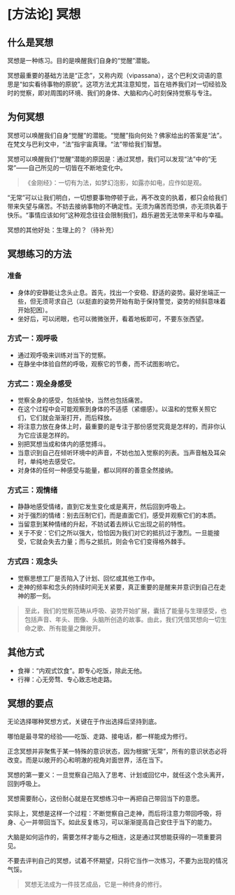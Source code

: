 # [方法论] 冥想


## 什么是冥想

冥想是一种练习。目的是唤醒我们自身的“觉醒”潜能。

冥想最重要的基础方法是“正念”，又称内观（vipassana），这个巴利文词语的意思是“如实看待事物的原貌”。这项方法尤其注意知觉，旨在培养我们对一切经验及时的觉察，即对周围的环境、我们的身体、大脑和内心时刻保持觉察与专注。


## 为何冥想

冥想可以唤醒我们自身“觉醒”的潜能。“觉醒”指向何处？佛家给出的答案是“法”。在梵文与巴利文中，“法”指宇宙真理。“法”带给我们智慧。

冥想可以唤醒我们“觉醒”潜能的原因是：通过冥想，我们可以发现“法”中的“无常”——自己所见的一切皆在不断地变化中。

> 《金刚经》：一切有为法，如梦幻泡影，如露亦如电，应作如是观。

“无常”可以让我们明白，一切想要事物停顿于此，再不改变的执着，都只会给我们带来失望与痛苦。不妨去接纳事物的不确定性。无须为痛苦而恐惧，亦无须执着于快乐。“事情应该如何”这种观念往往会限制我们，趋乐避苦无法带来平和与幸福。

冥想的其他好处：生理上的？（待补充）

## 冥想练习的方法

### 准备

- 身体的安静能让念头止息。首先，找出一个安稳、舒适的姿势。最好坐端正一些，但无须苛求自己（以挺直的姿势开始有助于保持警觉，姿势的倾斜意味着开始犯困）。
- 坐好后，可以闭眼，也可以微微张开，看着地板即可，不要东张西望。

### 方式一：观呼吸

- 通过观呼吸来训练对当下的觉察。
- 在静坐中体验自然的呼吸，观察它的节奏，而不试图影响它。

### 方式二：观全身感受

- 觉察全身的感受，包括愉快，当然也包括痛苦。
- 在这个过程中会可能观察到身体的不适感（紧绷感）。以温和的觉察关照它们，它们就会渐渐打开，而后释放。
- 将注意力放在身体上时，最重要的是专注于那份感觉究竟是怎样的，而非你认为它应该是怎样的。
- 别把冥想当成和体内的感觉搏斗。
- 当意识到自己在倾听环境中的声音，不妨也加入觉察的列表。当声音触及耳朵时，单纯地去感受它。
- 对身体的任何一种感受与能量，都以同样的善意全然接纳。

### 方式三：观情绪

- 静静地感受情绪，直到它发生变化或是离开，然后回到呼吸上。
- 对于强烈的情绪：别去压制它们，而是直面它们，感受并观察它们的本质。
- 当留意到某种情绪的升起，不妨试着去辨认它出现之前的特性。
- 关于不安：它们之所以强大，恰恰因为我们对它的抵抗过于激烈。一旦能接受，它就会失去力量；而与之抵抗，则会令它们变得格外棘手。

### 方式四：观念头

- 觉察思想工厂是否陷入了计划、回忆或其他工作中。
- 走神的频率和念头的持续时间无关紧要，真正重要的是醒来并意识到自己在走神的那一刻。

> 至此，我们的觉察范畴从呼吸、姿势开始扩展，囊括了能量与生理感受，也包括声音、年头、图像、头脑所创造的故事。由此，我们凭借冥想向一切生命之歌、所有能量之舞敞开。

## 其他方式

- 食禅：“内观式饮食”。即专心吃饭，除此无他。
- 行禅：心无旁骛、专心致志地走路。


## 冥想的要点

无论选择哪种冥想方式，关键在于作出选择后坚持到底。

哪怕是最寻常的经验——吃饭、走路、接电话，都一样能成为修行。

正念冥想并非聚焦于某一特殊的意识状态，因为根据“无常”，所有的意识状态必将改变。而是以敞开的心和明澈的视角对面世界，活在当下。

冥想的第一要义：一旦觉察自己陷入了思考、计划或回忆中，就任这个念头离开，回到呼吸上。

冥想需要耐心，这份耐心就是在冥想练习中一再把自己带回当下的意愿。

实际上，冥想是这样一个过程：不断觉察自己走神，而后将注意力带回呼吸，将身、心一并带回当下。如此反复练习，可以渐渐提高自己安住于当下的能力。

大脑是如何运作的，需要怎样才能与之相连，这是通过冥想能获得的一项重要洞见。

不要去评判自己的冥想，试着不怀期望，只将它当作一次练习，不要为出现的情况气馁。

> 冥想无法成为一件技艺成品，它是一种终身的修行。